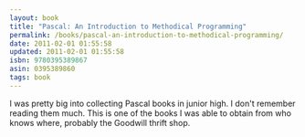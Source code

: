 ```yaml
---
layout: book
title: "Pascal: An Introduction to Methodical Programming"
permalink: /books/pascal-an-introduction-to-methodical-programming/
date: 2011-02-01 01:55:58
updated: 2011-02-01 01:55:58
isbn: 9780395389867
asin: 0395389860
tags: book
---
```

I was pretty big into collecting Pascal books in junior high. I don't remember
reading them much. This is one of the books I was able to obtain from who knows
where, probably the Goodwill thrift shop.

